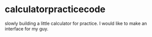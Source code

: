 # calculatorpracticecode
slowly building a little calculator for practice. I would like to make an interface for my guy. 
